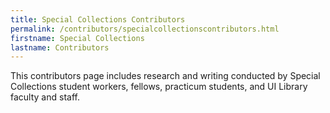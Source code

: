 ```yaml
---
title: Special Collections Contributors
permalink: /contributors/specialcollectionscontributors.html
firstname: Special Collections
lastname: Contributors
---
```


This contributors page includes research and writing conducted by Special Collections student workers, fellows, practicum students, and UI Library faculty and staff. 